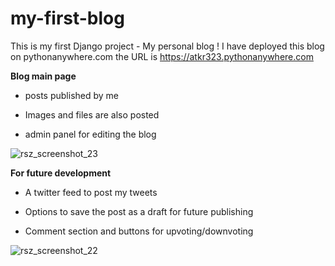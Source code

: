 # my-first-blog
This is my first Django project - My personal blog !
I have deployed this blog on pythonanywhere.com
the URL is
https://atkr323.pythonanywhere.com

**Blog main page**

- posts published by me

- Images and files are also posted

- admin panel for editing the blog

![rsz_screenshot_23](https://user-images.githubusercontent.com/37080957/38457183-a48a3518-3aaa-11e8-885b-72338ff57f4f.jpg)


**For future development**

- A twitter feed to post my tweets

- Options to save the post as a draft for future publishing

- Comment section and buttons for upvoting/downvoting


![rsz_screenshot_22](https://user-images.githubusercontent.com/37080957/38457186-ad0914f2-3aaa-11e8-83fc-4eaf5551bfc6.jpg)

